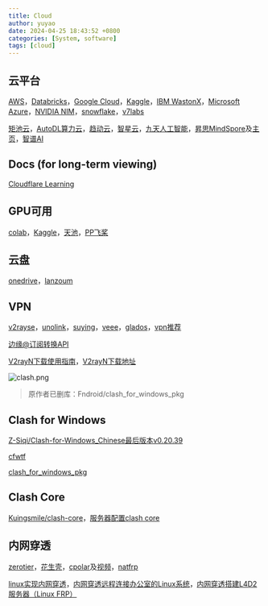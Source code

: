 ```yaml
---
title: Cloud
author: yuyao
date: 2024-04-25 18:43:52 +0800 
categories: [System, software]
tags: [cloud]
---
```


## 云平台

[AWS](https://aws.amazon.com/)，[Databricks](https://www.databricks.com/)，[Google Cloud](https://console.cloud.google.com/welcome/new)，[Kaggle](https://www.kaggle.com/)，[IBM WastonX](https://www.ibm.com/watsonx)，[Microsoft Azure](https://azure.microsoft.com/)，[NVIDIA NIM](https://www.nvidia.com/en-us/launchpad/ai/generative-ai-inference-with-nim/)，[snowflake](https://www.snowflake.com/)，[v7labs](https://www.v7labs.com/)

[矩池云](https://matpool.com/)，[AutoDL算力云](https://www.autodl.com/)，[趋动云](https://www.virtaicloud.com/)，[智星云](https://www.ai-galaxy.cn/)，[九天人工智能](https://jiutian.10086.cn/portal/)，[昇思MindSpore](https://github.com/mindspore-ai/mindspore)及[主页](https://www.mindspore.cn/)，[智谱AI](https://open.bigmodel.cn/)

## Docs (for long-term viewing)

[Cloudflare Learning](https://www.cloudflare.com/zh-cn/learning/)

## GPU可用

[colab](https://colab.google/)，[Kaggle](https://www.kaggle.com/code)，[天池](https://tianchi.aliyun.com/notebook-ai/)，[PP飞桨](https://aistudio.baidu.com/index/creations)

## 云盘

[onedrive](https://onedrive.com/)，[lanzoum](https://ge2k.lanzoum.com/)

## VPN

[v2rayse](https://v2rayse.com/en/)，[unolink](https://ubbolink.xyz/#/login)，[suying](https://suying55.com/auth/login)，[veee](https://www.veee.live/index)，[glados](https://glados.space/)，[vpn推荐](https://www.vpndada.com/)

[边缘@订阅转换API](https://bianyuan.xyz/)

[V2rayN下载使用指南](https://kerrynotes.com/v2rayn-for-windows-tutorial/)，[V2rayN下载地址](https://v2rayn.en.lo4d.com/download)

![clash.png](https://raw.githubusercontent.com/yuy4o/yuy4o/main/figures/231125clash.png)

> 原作者已删库：Fndroid/clash_for_windows_pkg

## Clash for Windows

[Z-Siqi/Clash-for-Windows_Chinese最后版本v0.20.39](https://github.com/Z-Siqi/Clash-for-Windows_Chinese/releases/)

[cfwtf](https://github.com/cfwtf?tab=repositories)

[clash_for_windows_pkg](https://archive.org/download/clash_for_windows_pkg)

## Clash Core

[Kuingsmile/clash-core](https://github.com/Kuingsmile/clash-core)，[服务器配置clash core](https://yuy4o.github.io/posts/%E4%BB%8E%E9%9B%B6%E9%85%8D%E7%BD%AEWindows/#%E6%9C%8D%E5%8A%A1%E5%99%A8%E9%85%8D%E7%BD%AE-clash-%E4%BB%A3%E7%90%86)

## 内网穿透

[zerotier](https://my.zerotier.com/)，[花生壳](https://console.hsk.oray.com/)，[cpolar](https://www.cpolar.com/)及[视频](https://space.bilibili.com/1166980986/video)，[natfrp](https://www.natfrp.com/)

[linux实现内网穿透](https://www.cnblogs.com/dy12138/p/17220805.html)，[内网穿透远程连接办公室的Linux系统](https://zhuanlan.zhihu.com/p/267900091)，[内网穿透搭建L4D2服务器（Linux FRP）](https://www.bilibili.com/read/cv19910999/)

